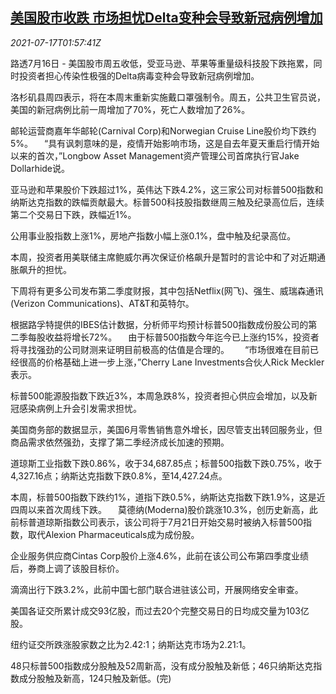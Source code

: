 <!--1626487263000-->
[美国股市收跌 市场担忧Delta变种会导致新冠病例增加](https://cn.reuters.com/article/us-stock-market-delta-covid-0717-idCNKBS2EN01W)
------

<div><i>2021-07-17T01:57:41Z</i></div><p>路透7月16日 - 美国股市周五收低，受亚马逊、苹果等重量级科技股下跌拖累，同时投资者担心传染性极强的Delta病毒变种会导致新冠病例增加。 　</p><p>洛杉矶县周四表示，将在本周末重新实施戴口罩强制令。周五，公共卫生官员说，美国的新冠病例比前一周增加了70%，死亡人数增加了26%。 　</p><p>邮轮运营商嘉年华邮轮(Carnival Corp)和Norwegian Cruise Line股价均下跌约5%。 　“具有讽刺意味的是，疫情开始影响市场，这是自去年夏天重启行情开始以来的首次，”Longbow Asset Management资产管理公司首席执行官Jake Dollarhide说。 　</p><p>亚马逊和苹果股价下跌超过1%，英伟达下跌4.2%，这三家公司对标普500指数和纳斯达克指数的跌幅贡献最大。标普500科技股指数继周三触及纪录高位后，连续第二个交易日下跌，跌幅近1%。 　</p><p>公用事业股指数上涨1%，房地产指数小幅上涨0.1%，盘中触及纪录高位。 　</p><p>本周，投资者用美联储主席鲍威尔再次保证价格飙升是暂时的言论中和了对近期通胀飙升的担忧。 　</p><p>下周将有更多公司发布第二季度财报，其中包括Netflix(网飞)、强生、威瑞森通讯(Verizon Communications)、AT&amp;T和英特尔。 　</p><p>根据路孚特提供的IBES估计数据，分析师平均预计标普500指数成份股公司的第二季每股收益将增长72%。 　由于标普500指数今年迄今已上涨约15%，投资者将寻找强劲的公司财测来证明目前极高的估值是合理的。　 　“市场很难在目前已经很高的价格基础上进一步上涨，”Cherry Lane Investments合伙人Rick Meckler表示。 　</p><p>标普500能源股指数下跌近3%，本周急跌8%，投资者担心供应会增加，以及新冠感染病例上升会引发需求担忧。</p><p>美国商务部的数据显示，美国6月零售销售意外增长，因尽管支出转回服务业，但商品需求依然强劲，支撑了第二季经济成长加速的预期。 　</p><p>道琼斯工业指数下跌0.86%，收于34,687.85点；标普500指数下跌0.75%，收于4,327.16点；纳斯达克指数下跌0.8%，至14,427.24点。 　</p><p>本周，标普500指数下跌约1%，道指下跌0.5%，纳斯达克指数下跌1.9%，这是近四周以来首次周线下跌。 　莫德纳(Moderna)股价跳涨10.3%，创历史新高，此前标普道琼斯指数公司表示，该公司将于7月21日开始交易时被纳入标普500指数，取代Alexion Pharmaceuticals成为成份股。 　</p><p>企业服务供应商Cintas Corp股价上涨4.6%，此前在该公司公布第四季度业绩后，券商上调了该股目标价。 　</p><p>滴滴出行下跌3.2%，此前中国七部门联合进驻该公司，开展网络安全审查。</p><p>美国各证交所累计成交93亿股，而过去20个完整交易日的日均成交量为103亿股。</p><p>纽约证交所跌涨股家数之比为2.42:1；纳斯达克市场为2.21:1。</p><p>48只标普500指数成分股触及52周新高，没有成分股触及新低；46只纳斯达克指数成分股触及新高，124只触及新低。(完)</p>
